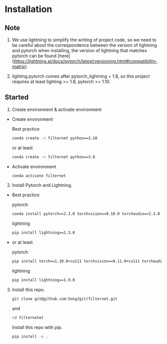 # Installation

## Note

1. We use lightning to simplify the writing of project code, so we need to be careful about the correspondence between the version of lightning and pytorch when installing, the version of lightning that matches pytorch can be found \[here\](https://lightning.ai/docs/pytorch/latest/versioning.html#compatibility-matrix).

2. lighting.pytorch comes after pytorch_lightning = 1.8, so this project requires at least lighting >= 1.8, pytorch >= 1.10.

## Started

1. Create environment & activate environment

- Create environment

  Best practice

  ```bash
  conda create -n filternet python==3.10
  ```

  or at least

  ```bash
  conda create -n filternet python==3.8
  ```

- Activate environment

  ```bash
  conda activate filternet
  ```

2. Install Pytorch and Lightning.

- Best practice

  pytorch

  ```bash
  conda install pytorch==2.3.0 torchvision==0.18.0 torchaudio==2.3.0 pytorch-cuda=12.1 -c pytorch -c nvidia
  ```

  lightning

  ```bash
  pip install lightning==2.3.0
  ```

- or at least

  pytorch

  ```bash
  pip install torch==1.10.0+cu111 torchvision==0.11.0+cu111 torchaudio==0.10.0 -f https://download.pytorch.org/whl/torch_stable.html
  ```

  lightning

  ```bash
  pip install lightning==1.9.0
  ```

3. Install this repo.

   ```bash
   git clone git@github.com:SongJgit/filternet.git
   ```

   and

   ```bash
   cd filternetet
   ```

   Install this repo with pip.

   ```bash
   pip install -e .
   ```
